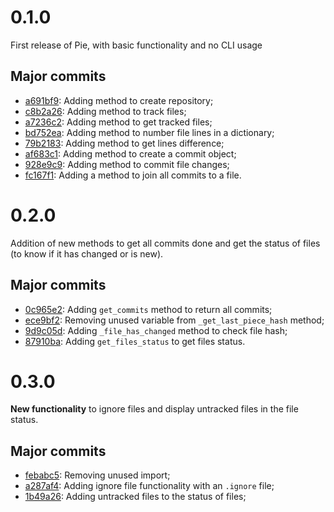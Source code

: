 # 0.1.0

First release of Pie, with basic functionality and no CLI usage

## Major commits

- [a691bf9](https://github.com/jaedsonpys/pie/commits/a691bf9): Adding method to create repository;
- [c8b2a26](https://github.com/jaedsonpys/pie/commits/c8b2a26): Adding method to track files;
- [a7236c2](https://github.com/jaedsonpys/pie/commits/a7236c2): Adding method to get tracked files;
- [bd752ea](https://github.com/jaedsonpys/pie/commits/bd752ea): Adding method to number file lines in a dictionary;
- [79b2183](https://github.com/jaedsonpys/pie/commits/79b2183): Adding method to get lines difference;
- [af683c1](https://github.com/jaedsonpys/pie/commits/af683c1): Adding method to create a commit object;
- [928e9c9](https://github.com/jaedsonpys/pie/commits/928e9c9): Adding method to commit file changes;
- [fc167f1](https://github.com/jaedsonpys/pie/commits/fc167f1): Adding a method to join all commits to a file.

# 0.2.0

Addition of new methods to get all commits done and get the status of files (to know if it has changed or is new).

## Major commits

- [0c965e2](https://github.com/jaedsonpys/pie/commits/0c965e2): Adding `get_commits` method to return all commits;
- [ece9bf2](https://github.com/jaedsonpys/pie/commits/ece9bf2): Removing unused variable from `_get_last_piece_hash` method;
- [9d9c05d](https://github.com/jaedsonpys/pie/commits/9d9c05d): Adding `_file_has_changed` method to check file hash;
- [87910ba](https://github.com/jaedsonpys/pie/commits/87910ba): Adding `get_files_status` to get files status.

# 0.3.0

**New functionality** to ignore files and display untracked files in the file status.

## Major commits

- [febabc5](https://github.com/jaedsonpys/pie/commits/febabc5): Removing unused import;
- [a287af4](https://github.com/jaedsonpys/pie/commits/a287af4): Adding ignore file functionality with an `.ignore` file;
- [1b49a26](https://github.com/jaedsonpys/pie/commits/1b49a26): Adding untracked files to the status of files;